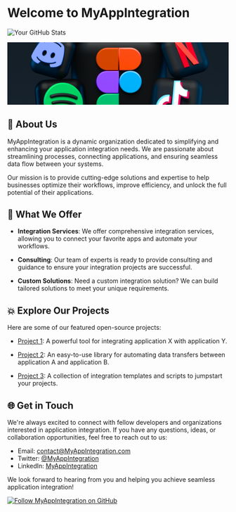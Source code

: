 # Welcome to MyAppIntegration

![Your GitHub Stats](https://github-readme-stats.vercel.app/api?username=MyAppIntegration&show_icons=true&theme=dark&count_private=true)

![MyAppIntegration Logo](app-integration-github-local.png)

## 📖 About Us

MyAppIntegration is a dynamic organization dedicated to simplifying and enhancing your application integration needs. We are passionate about streamlining processes, connecting applications, and ensuring seamless data flow between your systems.

Our mission is to provide cutting-edge solutions and expertise to help businesses optimize their workflows, improve efficiency, and unlock the full potential of their applications.

## 🌱 What We Offer

- **Integration Services**: We offer comprehensive integration services, allowing you to connect your favorite apps and automate your workflows.

- **Consulting**: Our team of experts is ready to provide consulting and guidance to ensure your integration projects are successful.

- **Custom Solutions**: Need a custom integration solution? We can build tailored solutions to meet your unique requirements.

## 💥 Explore Our Projects

Here are some of our featured open-source projects:

- [Project 1](link_to_project_1): A powerful tool for integrating application X with application Y.

- [Project 2](link_to_project_2): An easy-to-use library for automating data transfers between application A and application B.

- [Project 3](link_to_project_3): A collection of integration templates and scripts to jumpstart your projects.

## 🌐  Get in Touch

We're always excited to connect with fellow developers and organizations interested in application integration. If you have any questions, ideas, or collaboration opportunities, feel free to reach out to us:

- Email: [contact@MyAppIntegration.com](mailto:contact@MyAppIntegration.com)
- Twitter: [@MyAppIntegration](https://twitter.com/MyAppIntegration)
- LinkedIn: [MyAppIntegration](https://www.linkedin.com/company/MyAppIntegration)

We look forward to hearing from you and helping you achieve seamless application integration!

[![Follow MyAppIntegration on GitHub](https://img.shields.io/github/followers/MyAppIntegration?style=social)](https://github.com/MyAppIntegration)
